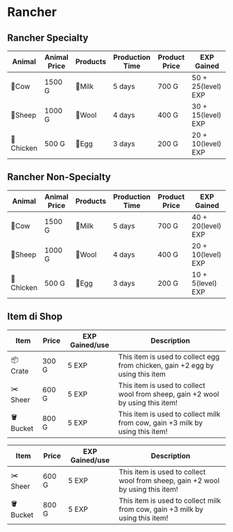 # Rancher

## Rancher Specialty
|Animal|Animal Price|Products|Production Time|Product Price|EXP Gained|
| ---- | ---------- | ------ | ------------- | ----------- | -------- |
|🐄Cow|1500 G|🥛Milk|5 days|700 G|50 + 25(level) EXP|
|🐑Sheep|1000 G|🧶Wool|4 days|400 G|30 + 15(level) EXP|
|🐔Chicken|500 G|🥚Egg|3 days|200 G|20 + 10(level) EXP|

## Rancher Non-Specialty
|Animal|Animal Price|Products|Production Time|Product Price|EXP Gained|
| ---- | ---------- | ------ | ------------- | ----------- | -------- |
|🐄Cow|1500 G|🥛Milk|5 days|700 G|40 + 20(level) EXP|
|🐑Sheep|1000 G|🧶Wool|4 days|400 G|20 + 10(level) EXP|
|🐔Chicken|500 G|🥚Egg|3 days|200 G|10 + 5(level) EXP|

## Item di Shop
|Item|Price|EXP Gained/use|Description| 
| -- | --- | ------------ | --------- |
|📦Crate|300 G|5 EXP|This item is used to collect egg from chicken, gain +2 egg by using this item|
|✂️Sheer|600 G|5 EXP|This item is used to collect wool from sheep, gain +2 wool by using this item!|     
|🪣Bucket|800 G|5 EXP|This item is used to collect milk from cow, gain +3 milk by using this item!| 


| Item     | Price | EXP Gained/use | Description                                                                    |
| -------- | ----- | -------------- | ------------------------------------------------------------------------------ |
| ✂️ Sheer | 600 G | 5 EXP          | This item is used to collect wool from sheep, gain +2 wool by using this item! |
| 🪣 Bucket | 800 G | 5 EXP          | This item is used to collect milk from cow, gain +3 milk by using this item!   |
